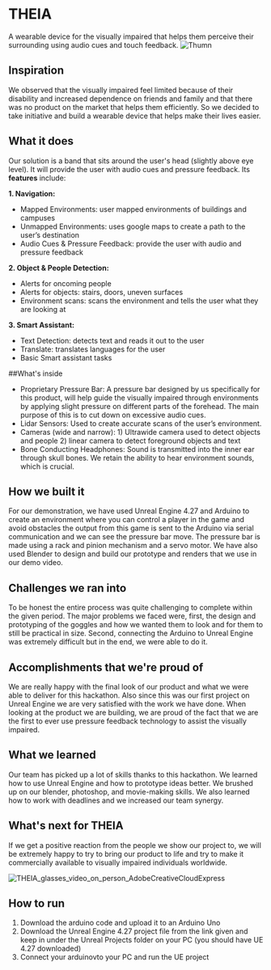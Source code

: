 # THEIA

A wearable device for the visually impaired that helps them perceive their surrounding using audio cues and touch feedback.
![Thumn](https://user-images.githubusercontent.com/47842976/164945250-309cb41a-72c2-464d-8641-6ae18f20d05c.png)


## Inspiration
We observed that the visually impaired feel limited because of their disability and increased dependence on friends and family and that there was no product on the market that helps them efficiently. So we decided to take initiative and build a wearable device that helps make their lives easier.

## What it does
Our solution is a band that sits around the user's head (slightly above eye level). It will provide the user with audio cues and pressure feedback. 
Its **features** include:

**1. Navigation:** 
- Mapped Environments: user mapped environments of buildings and campuses 
- Unmapped Environments: uses google maps to create a path to the user’s destination
- Audio Cues & Pressure Feedback: provide the user with audio and pressure feedback

**2. Object & People Detection:**
- Alerts for oncoming people
- Alerts for objects: stairs, doors, uneven surfaces
- Environment scans: scans the environment and tells the user what they are looking at

**3. Smart Assistant:**
- Text Detection: detects text and reads it out to the user
- Translate: translates languages for the user
- Basic Smart assistant tasks

##What's inside
- Proprietary Pressure Bar: A pressure bar designed by us specifically for this product, will help guide the visually impaired through environments by applying slight pressure on different parts of the forehead. The main purpose of this is to cut down on excessive audio cues.
- Lidar Sensors: Used to create accurate scans of the user’s environment.
- Cameras (wide and narrow): 1) Ultrawide camera used to detect objects and people 
                                                    2) linear camera to detect foreground objects and text
- Bone Conducting Headphones: Sound is transmitted into the inner ear through skull bones. We retain the ability to hear environment sounds, which is crucial.

## How we built it
For our demonstration, we have used Unreal Engine 4.27 and Arduino to create an environment where you can control a player in the game and avoid obstacles the output from this game is sent to the Arduino via serial communication and we can see the pressure bar move. The pressure bar is made using a rack and pinion mechanism and a servo motor.
We have also used Blender to design and build our prototype and renders that we use in our demo video.

## Challenges we ran into
To be honest the entire process was quite challenging to complete within the given period. 
The major problems we faced were, first, the design and prototyping of the goggles and how we wanted them to look and for them to still be practical in size. Second, connecting the Arduino to Unreal Engine was extremely difficult but in the end, we were able to do it.

## Accomplishments that we're proud of
We are really happy with the final look of our product and what we were able to deliver for this hackathon. Also since this was our first project on Unreal Engine we are very satisfied with the work we have done.
When looking at the product we are building, we are proud of the fact that we are the first to ever use pressure feedback technology to assist the visually impaired.

## What we learned
Our team has picked up a lot of skills thanks to this hackathon. We learned how to use Unreal Engine and how to prototype ideas better. We brushed up on our blender, photoshop, and movie-making skills. We also learned how to work with deadlines and we increased our team synergy.

## What's next for THEIA 
If we get a positive reaction from the people we show our project to, we will be extremely happy to try to bring our product to life and try to make it commercially available to visually impaired individuals worldwide.

![THEIA_glasses_video_on_person_AdobeCreativeCloudExpress](https://user-images.githubusercontent.com/47842976/164945357-41c2e55d-87c8-439c-941d-438b1380fa15.gif)


## How to run 
1. Download the arduino code and upload it to an Arduino Uno
2. Download the Unreal Engine 4.27 project file from the link given and keep in under the Unreal Projects folder on your PC (you should have UE 4.27 downloaded)
3. Connect your arduinovto your PC and run the UE project 

